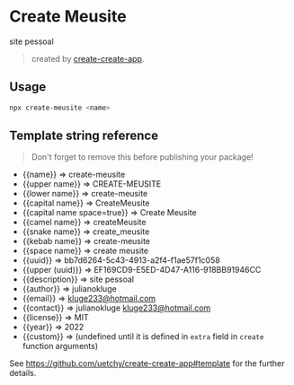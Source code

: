 # Create Meusite

site pessoal 

> created by [create-create-app](https://github.com/uetchy/create-create-app).

## Usage

```bash
npx create-meusite <name>
```

## Template string reference

> Don't forget to remove this before publishing your package!

- {{name}} => create-meusite
- {{upper name}} => CREATE-MEUSITE
- {{lower name}} => create-meusite
- {{capital name}} => CreateMeusite
- {{capital name space=true}} => Create Meusite
- {{camel name}} => createMeusite
- {{snake name}} => create_meusite
- {{kebab name}} => create-meusite
- {{space name}} => create meusite
- {{uuid}} => bb7d6264-5c43-4913-a2f4-f1ae57f1c058
- {{upper (uuid)}} => EF169CD9-E5ED-4D47-A116-918BB91946CC
- {{description}} => site pessoal 
- {{author}} => julianokluge
- {{email}} => kluge233@hotmail.com
- {{contact}} => julianokluge <kluge233@hotmail.com>
- {{license}} => MIT
- {{year}} => 2022
- {{custom}} =>  (undefined until it is defined in `extra` field in `create` function arguments)

See https://github.com/uetchy/create-create-app#template for the further details.
